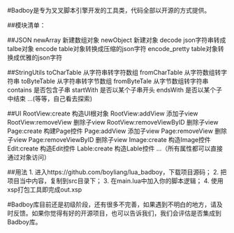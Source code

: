 #Badboy是专为叉叉脚本引擎开发的工具类，代码全部以开源的方式提供。

##模块清单：

##JSON
	newArray		新建数组对象
	newObject		新建对象
	decode			json字符串转成talbe对象
	encode			table对象转换成压缩的json字符
	encode_pretty 	table对象转换成优雅的json字符

##StringUtils
	toCharTable		从字符串转字符数组
	fromCharTable	从字符数组转字符串
	toByteTable		从字符串转字节数组
	fromByteTale	从字节数组转字符串
	contains		是否包含子串
	startWith		是否以某个子串开头
	endsWith		是否以某个子中结束
	...(等等，自己看去探索)

##UI
	RootView:create			构造UI根对象
	RootView:addView		添加子view
	RootView:removeView		删除子view
	RootView:removeViewByID	删除子view
	Page:create				构建Page控件
	Page:addView			添加子view
	Page:removeView         删除子view
	Page:removeViewByID     删除子view
	Image:create			构造Image控件
	Edit:create				构造Edit控件
	Lable:create			构造Lable控件
	...（所有属性都可以直接通过对象访问）

##用法
	1. 进入https://github.com/boyliang/lua_badboy，下载项目源码；
	2. 把项目当中内容，复制到src目录下；
	3. 在main.lua中加入你的脚本逻辑；
	4. 使用xsp打包工具即完成out.xsp


#Badboy库目前还是初级阶段，还有很多不完善，如果遇到不明白的地方，请及时反馈。如果你觉得有好的开源项目，也可以告诉我们，我们会评估是否集成到Badboy库。
